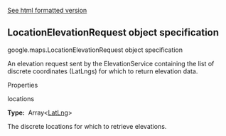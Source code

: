 [See html formatted version](https://huasofoundries.github.io/google-maps-documentation/LocationElevationRequest.html)


LocationElevationRequest object specification
---------------------------------------------

google.maps.LocationElevationRequest object specification

An elevation request sent by the ElevationService containing the list of discrete coordinates (LatLngs) for which to return elevation data.

Properties

locations

**Type:**  Array<[LatLng](https://github.com/amenadiel/google-maps-documentation/blob/master/docs/LatLng.md)\>

The discrete locations for which to retrieve elevations.